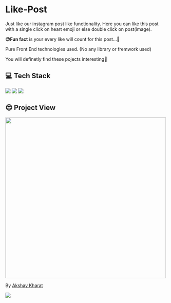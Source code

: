 # Like-Post
Just like our instagram post like functionality. Here you can like this post with a single click on heart emoji or else double click on post(image). 

**😉Fun fact** is your every like will count for this post...💓

Pure Front End technologies used. (No any library or fremwork used)

You will definetly find these pojects interesting💓

<h2>💻 Tech Stack</h2>

<img src="https://img.shields.io/badge/HTML5-E34F26?style=for-the-badge&logo=html5&logoColor=white"/> <img src="https://img.shields.io/badge/CSS3-1572B6?style=for-the-badge&logo=css3&logoColor=white"/> <img src="https://img.shields.io/badge/JavaScript-323330?style=for-the-badge&logo=javascript&logoColor=F7DF1E"/> 


<h2>😍 Project View</h2>

<img src="https://user-images.githubusercontent.com/105079022/191098912-64c7ab89-5626-4bde-a01c-67871cd7bcd4.png" width="500"/> 

By <a href="https://www.linkedin.com/in/kharatakshay/">Akshay Kharat</a>

<img src="https://forthebadge.com/images/badges/built-with-love.svg"/> 
